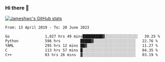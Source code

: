### Hi there 👋

[![Jameshwc's GitHub stats](https://github-readme-stats.vercel.app/api?username=jameshwc)](https://github.com/anuraghazra/github-readme-stats)

<!--START_SECTION:waka-->

```txt
From: 13 April 2019 - To: 20 June 2023

Go                1,027 hrs 49 mins█████████▓░░░░░░░░░░░░░░░   39.25 %
Python            596 hrs         █████▓░░░░░░░░░░░░░░░░░░░   22.76 %
YAML              295 hrs 12 mins ██▓░░░░░░░░░░░░░░░░░░░░░░   11.27 %
C                 113 hrs 57 mins █░░░░░░░░░░░░░░░░░░░░░░░░   04.35 %
C++               83 hrs 26 mins  ▓░░░░░░░░░░░░░░░░░░░░░░░░   03.19 %
```

<!--END_SECTION:waka-->